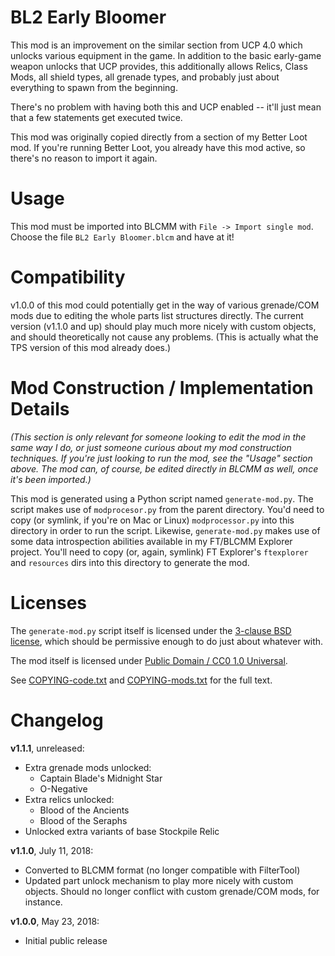 BL2 Early Bloomer
=================

This mod is an improvement on the similar section from UCP 4.0 which unlocks
various equipment in the game.  In addition to the basic early-game weapon
unlocks that UCP provides, this additionally allows Relics, Class Mods, all
shield types, all grenade types, and probably just about everything to spawn
from the beginning.

There's no problem with having both this and UCP enabled -- it'll just mean
that a few statements get executed twice.

This mod was originally copied directly from a section of my Better Loot mod.
If you're running Better Loot, you already have this mod active, so there's
no reason to import it again.

Usage
=====

This mod must be imported into BLCMM with `File -> Import single mod`.
Choose the file `BL2 Early Bloomer.blcm` and have at it!

Compatibility
=============

v1.0.0 of this mod could potentially get in the way of various grenade/COM
mods due to editing the whole parts list structures directly.  The current
version (v1.1.0 and up) should play much more nicely with custom objects,
and should theoretically not cause any problems.  (This is actually what
the TPS version of this mod already does.)

Mod Construction / Implementation Details
=========================================

*(This section is only relevant for someone looking to edit the mod in the
same way I do, or just someone curious about my mod construction techniques.
If you're just looking to run the mod, see the "Usage" section above.  The
mod can, of course, be edited directly in BLCMM as well, once it's been
imported.)*

This mod is generated using a Python script named `generate-mod.py`.  The
script makes use of `modprocesor.py` from the parent directory.  You'd need
to copy (or symlink, if you're on Mac or Linux) `modprocessor.py` into this
directory in order to run the script.  Likewise, `generate-mod.py` makes
use of some data introspection abilities available in my FT/BLCMM Explorer
project.  You'll need to copy (or, again, symlink) FT Explorer's `ftexplorer`
and `resources` dirs into this directory to generate the mod.

Licenses
========

The `generate-mod.py` script itself is licensed under the
[3-clause BSD license](https://opensource.org/licenses/BSD-3-Clause),
which should be permissive enough to do just about whatever with.

The mod itself is licensed under
[Public Domain / CC0 1.0 Universal](https://creativecommons.org/publicdomain/zero/1.0/).

See [COPYING-code.txt](../COPYING-code.txt) and [COPYING-mods.txt](../COPYING-mods.txt)
for the full text.

Changelog
=========

**v1.1.1**, unreleased:
 * Extra grenade mods unlocked:
   * Captain Blade's Midnight Star
   * O-Negative
 * Extra relics unlocked:
   * Blood of the Ancients
   * Blood of the Seraphs
 * Unlocked extra variants of base Stockpile Relic

**v1.1.0**, July 11, 2018:
 * Converted to BLCMM format (no longer compatible with FilterTool)
 * Updated part unlock mechanism to play more nicely with custom objects.
   Should no longer conflict with custom grenade/COM mods, for instance.

**v1.0.0**, May 23, 2018:
 * Initial public release
